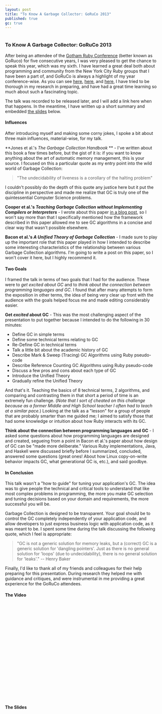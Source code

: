 ```yaml
---
layout: post
title: "To Know A Garbage Collector: GoRuCo 2013"
published: true
gc: true
---
```

# 
### To Know A Garbage Collector: GoRuCo 2013

After being an attendee of the <a href="http://goruco.com/">Gotham Ruby Conference</a> (better known as GoRuco) for five consecutive years, I was very pleased to get the chance to speak this year, which was my sixth. I have learned a great deal both about programming and community from the New York City Ruby groups that I have been a part of, and GoRuCo is always a highlight of my year conference-wise. As you can see <a href="http://michaelrbernste.in/2013/05/20/adventures-in-GC-pedagogy.html">here</a>, <a href="http://michaelrbernste.in/2013/05/28/a-generation-ago-a-thoroughly-modern-sampling.html">here</a>, and <a href="http://michaelrbernste.in/2013/06/03/real-time-garbage-collection-is-real.html">here</a>, I have tried to be thorough in my research in preparing, and have had a great time learning so much about such a fascinating topic.

The talk was recorded to be released later, and I will add a link here when that happens. In the meantime, I have written up a short summary and embedded <a href="https://speakerdeck.com/mrb/goruco-2013">the slides</a> below.

#### Influences

After introducing myself and making some corny jokes, I spoke a bit about three main influences, material-wise, for my talk.

**Jones et al.'s *The Garbage Collection Handbook* ** - I've written about this book a few times before, but the gist of it is: if you want to know anything about the art of automatic memory management, this is your source. I focused on this a particular quote as my entry point into the wild world of Garbage Collection:

> "The undecidability of liveness is a corollary of the halting problem"

I couldn't possibly do the depth of this quote any justice here but it put the discipline in perspective and made me realize that GC is truly one of the quintessential Computer Science problems.

**Cooper et al.'s *Teaching Garbage Collection without Implementing Compilers or Interpreters*** - I wrote about this paper <a href="http://michaelrbernste.in/2013/05/20/adventures-in-GC-pedagogy.html">in a blog post</a>, so I won't say more than that I specifically mentioned how the framework described in this paper allowed me to see GC algorithms in a concise and clear way that wasn't possible elsewhere.

**Bacon et al.'s *A Unified Theory of Garbage Collection*** - I made sure to play up the important role that this paper played in how I intended to describe some interesting characteristics of the relationship between various Garbage Collection algorithms. I'm going to write a post on this paper, so I won't cover it here, but I highly recommend it.

#### Two Goals

I framed the talk in terms of two goals that I had for the audience. These were to *get excited about GC* and to *think about the connection between programming languages and GC*. I found that after many attempts to form the exposition in other terms, the idea of being very clear up front with the audience with the goals helped focus me and made editing considerably easier.

**Get *excited* about GC** - This was the most challenging aspect of the presentation to put together because I intended to do the following in 30 minutes:

* Define GC in simple terms
* Define some technical terms relating to GC
* Re-Define GC in technical terms
* Talk a little bit about the academic history of GC
* Describe Mark & Sweep (Tracing) GC Algorithms using Ruby pseudo-code
* Describe Reference Counting GC Algorithms using Ruby pseudo-code
* Discuss a few pros and cons about each type of GC
* Introduce the Unified Theory
* Gradually refine the Unified Theory

And that's it. Teaching the basics of 8 technical terms, 2 algorithms, and comparing and contrasting them in that short a period of time is an extremely fun challenge. (*Note that I sort of cheated on this challenge because as a former Middle and High School teacher I often had to teach at a similar pace.*) Looking at the talk as a "lesson" for a group of people that are probably smarter than me guided me; I aimed to satisfy those that had some knowledge or intuition about how Ruby interacts with its GC.

**Think about the connection between programming languages and GC** - I asked some questions about how programming languages are designed and created, segueing from a point in Bacon et al.'s paper about how design of GC can be "made more deliberate." Various Ruby implementations, Java, and Haskell were discussed briefly before I summarized, concluded, answered some questions (great ones! About how Linux copy-on-write behavior impacts GC, what generational GC is, etc.), and said goodbye.

#### In Conclusion

This talk wasn't a "how to guide" for tuning your application's GC. The idea was to give people the technical and critical tools to understand that like most complex problems in programming, the more you make GC selection and tuning decisions based on your domain and requirements, the more successful you will be.

Garbage Collection is designed to be transparent. Your goal should be to control the GC completely independently of your application code, and allow developers to just express business logic with application code, as it was meant to be. I spent some time during the talk discussing the following quote, which I feel is appropriate:

> "GC is not a generic solution for memory leaks, but a (correct) GC is a generic solution for 'dangling pointers'. Just as there is no general solution for 'loops' (due to undecidability), there is no general solution for 'leaks'." -- Henry Baker

Finally, I'd like to thank all of my friends and colleagues for their help preparing for this presentation. During research they helped me with guidance and critiques, and were instrumental in me providing a great experience for the GoRuCo attendees.

#### The Video

<object width="560" height="315"><param name="movie" value="//www.youtube.com/v/NFCsZbtQElk?version=3&amp;hl=en_US&amp;rel=0"></param><param name="allowFullScreen" value="true"></param><param name="allowscriptaccess" value="always"></param><embed src="//www.youtube.com/v/NFCsZbtQElk?version=3&amp;hl=en_US&amp;rel=0" type="application/x-shockwave-flash" width="560" height="315" allowscriptaccess="always" allowfullscreen="true"></embed></object>

#### The Slides
# 

<script async class="speakerdeck-embed" data-id="123a0ac0b2730130eaf05236bfdba4c0" data-ratio="1.2994923857868" src="//speakerdeck.com/assets/embed.js"></script>

